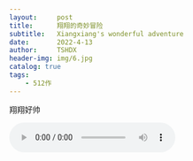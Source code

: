 ```yaml
---
layout:     post
title:      翔翔的奇妙冒险
subtitle:   Xiangxiang's wonderful adventure
date:       2022-4-13
author:     TSHDX
header-img: img/6.jpg
catalog: true
tags:
    - 512作
---
```

翔翔好帅


<audio src="/img/DNH.m4a" loop="loop" controls="controls" autoplay="autoplay">

</audio>
